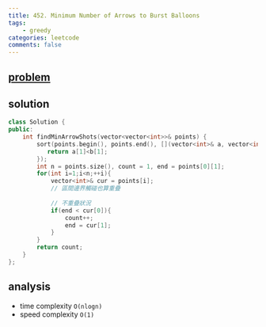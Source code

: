 ```yaml
---
title: 452. Minimum Number of Arrows to Burst Balloons
tags:  
    - greedy
categories: leetcode
comments: false
---
```


## [problem](https://leetcode.com/problems/minimum-number-of-arrows-to-burst-balloons/)

## solution
```c++
class Solution {
public:
    int findMinArrowShots(vector<vector<int>>& points) {
        sort(points.begin(), points.end(), [](vector<int>& a, vector<int>& b){
           return a[1]<b[1];
        });
        int n = points.size(), count = 1, end = points[0][1];
        for(int i=1;i<n;++i){
            vector<int>& cur = points[i];
            // 區間邊界觸碰也算重疊
            
            // 不重疊狀況
            if(end < cur[0]){
                count++;
                end = cur[1];
            }
        }
        return count;
    }
};
```

## analysis
- time complexity `O(nlogn)`
- speed complexity `O(1)`
